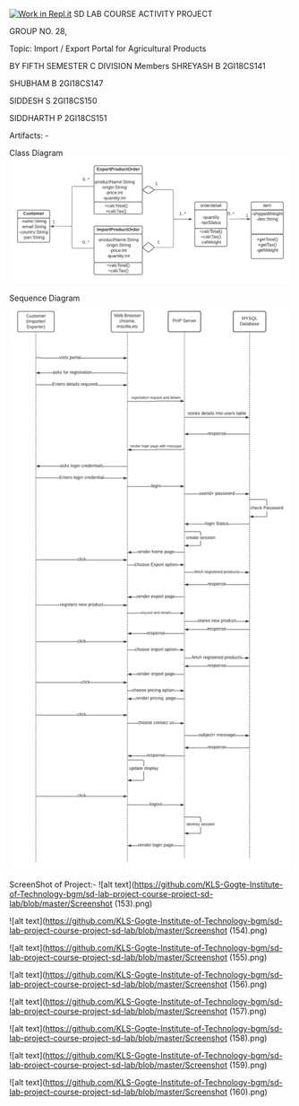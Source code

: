 [![Work in Repl.it](https://classroom.github.com/assets/work-in-replit-14baed9a392b3a25080506f3b7b6d57f295ec2978f6f33ec97e36a161684cbe9.svg)](https://classroom.github.com/online_ide?assignment_repo_id=294628&assignment_repo_type=GroupAssignmentRepo)
SD LAB COURSE ACTIVITY PROJECT

GROUP NO. 28,

Topic: Import / Export Portal for Agricultural Products

BY FIFTH SEMESTER C DIVISION Members
SHREYASH B 2GI18CS141

SHUBHAM B 2GI18CS147

SIDDESH S 2GI18CS150

SIDDHARTH P 2GI18CS151

Artifacts: -

Class Diagram
![alt text](https://github.com/KLS-Gogte-Institute-of-Technology-bgm/sd-lab-project-course-project-sd-lab/blob/master/cd.png)

Sequence Diagram
![alt text](https://github.com/KLS-Gogte-Institute-of-Technology-bgm/sd-lab-project-course-project-sd-lab/blob/master/sd.png)

ScreenShot of Project:-
![alt text](https://github.com/KLS-Gogte-Institute-of-Technology-bgm/sd-lab-project-course-project-sd-lab/blob/master/Screenshot (153).png)

![alt text](https://github.com/KLS-Gogte-Institute-of-Technology-bgm/sd-lab-project-course-project-sd-lab/blob/master/Screenshot (154).png)

![alt text](https://github.com/KLS-Gogte-Institute-of-Technology-bgm/sd-lab-project-course-project-sd-lab/blob/master/Screenshot (155).png)

![alt text](https://github.com/KLS-Gogte-Institute-of-Technology-bgm/sd-lab-project-course-project-sd-lab/blob/master/Screenshot (156).png)

![alt text](https://github.com/KLS-Gogte-Institute-of-Technology-bgm/sd-lab-project-course-project-sd-lab/blob/master/Screenshot (157).png)

![alt text](https://github.com/KLS-Gogte-Institute-of-Technology-bgm/sd-lab-project-course-project-sd-lab/blob/master/Screenshot (158).png)

![alt text](https://github.com/KLS-Gogte-Institute-of-Technology-bgm/sd-lab-project-course-project-sd-lab/blob/master/Screenshot (159).png)

![alt text](https://github.com/KLS-Gogte-Institute-of-Technology-bgm/sd-lab-project-course-project-sd-lab/blob/master/Screenshot (160).png)
